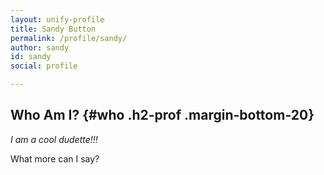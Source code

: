 ```yaml
---
layout: unify-profile
title: Sandy Button
permalink: /profile/sandy/
author: sandy
id: sandy
social: profile

---
```


## Who Am I? {#who .h2-prof .margin-bottom-20}

*I am a cool dudette!!!*

What more can I say?

